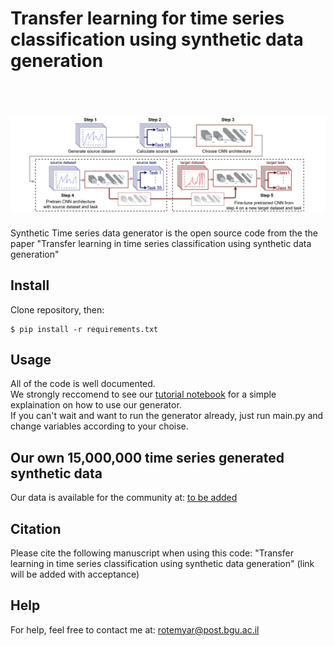 # Transfer learning for time series classification using synthetic data generation
<h1 align="center">
  <br>
  <img src="https://github.com/YR234/TL-for-TSC/blob/main/method_overview.png" alt="Synthetic" width="1000">
</h1>
Synthetic Time series data generator is the open source code from the the paper "Transfer learning in time series classification using synthetic data generation"

## Install
Clone repository, then:
```
$ pip install -r requirements.txt
```
## Usage
All of the code is well documented. </br>
We strongly reccomend to see our [tutorial notebook](https://github.com/YR234/SyntheticTSDataGenerator/blob/master/tutorial.ipynb) for a simple explaination on how to use our generator.</br>
If you can't wait and want to run the generator already, just run main.py and change variables according to your choise.

## Our own 15,000,000 time series generated synthetic data
Our data is available for the community at: [to be added](https://github.com/YR234/SyntheticTSDataGenerator/blob/master/tutorial.ipynb)

## Citation
Please cite the following manuscript when using this code: "Transfer learning in time series classification using synthetic data generation" (link will be added with acceptance)


## Help
For help, feel free to contact me at: rotemyar@post.bgu.ac.il

